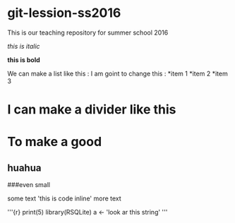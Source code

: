 # git-lession-ss2016
This is our teaching repository for summer school 2016

*this is italic*

**this is bold**

We can make a list like this :
I am goint to change this :
*item 1
*item 2
*item 3

I can make a divider like this 
==============================

# To make a good
## huahua
###even small



some text 'this is code inline' more text

'''{r}
print(5)
library(RSQLite)
a <- 'look ar this string'
'''












